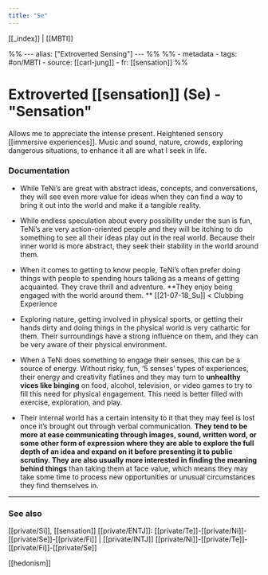 ```yaml
---
title: "Se"
---
```


[[_index]] | [[MBTI]]

%% ---
alias: ["Extroverted Sensing"]
--- %%
%% - metadata
	- tags: #on/MBTI 
	- source: [[carl-jung]]
	- fr: [[sensation]]
%%

# Extroverted [[sensation]] (Se) - "Sensation"

Allows me to appreciate the intense present. Heightened sensory [[immersive experiences]]. Music and sound, nature, crowds, exploring dangerous situations, to enhance it all are what I seek in life.

### Documentation 
- While TeNi’s are great with abstract ideas, concepts, and conversations, they will see even more value for ideas when they can find a way to bring it out into the world and make it a tangible reality.

- While endless speculation about every possibility under the sun is fun, TeNi’s are very action-oriented people and they will be itching to do something to see all their ideas play out in the real world. Because their inner world is more abstract, they seek their stability in the world around them.

- When it comes to getting to know people, TeNi’s often prefer doing things with people to spending hours talking as a means of getting acquainted. They crave thrill and adventure. **They enjoy being engaged with the world around them. ** [[21-07-18_Su]] < Clubbing Experience

- Exploring nature, getting involved in physical sports, or getting their hands dirty and doing things in the physical world is very cathartic for them. Their surroundings have a strong influence on them, and they can be very aware of their physical environment.
	
- When a TeNi does something to engage their senses, this can be a source of energy. Without risky, fun, ‘5 senses’ types of experiences, their energy and creativity flatlines and they may turn to **unhealthy vices like binging** on food, alcohol, television, or video games to try to fill this need for physical engagement. This need is better filled with exercise, exploration, and play.
	
- Their internal world has a certain intensity to it that they may feel is lost once it’s brought out through verbal communication. **They tend to be more at ease communicating through images, sound, written word, or some other form of expression where they are able to explore the full depth of an idea and expand on it before presenting it to public scrutiny. They are also usually more interested in finding the meaning behind things** than taking them at face value, which means they may take some time to process new opportunities or unusual circumstances they find themselves in.

-------------
### See also
[[private/Si]], [[sensation]]
[[private/ENTJ]]: [[private/Te]]-[[private/Ni]]-[[private/Se]]-[[private/Fi]] | [[private/INTJ]] [[private/Ni]]-[[private/Te]]-[[private/Fi]]-[[private/Se]]

[[hedonism]]
